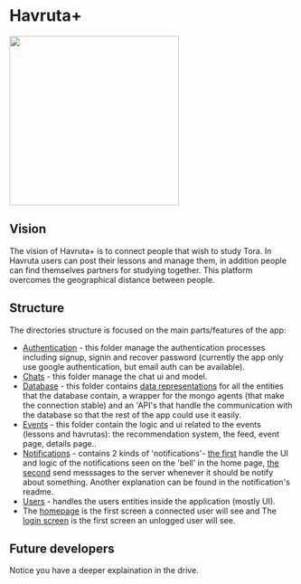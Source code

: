 # Havruta+

<img src="https://github.com/fe1493/Havruta365/blob/master/images/AppIcon2.png?raw=true" width="300" height="300">

## Vision
The vision of Havruta+ is to connect people that wish to study Tora.
In Havruta users can post their lessons and manage them, in addition people can find themselves partners for studying together.
This platform overcomes the geographical distance between people.


## Structure
The directories structure is focused on the main parts/features of the app:
- [Authentication](lib/auth) - this folder manage the authentication processes including signup, signin and recover password (currently the app only use google authentication, but email auth can be available).
- [Chats](lib/chat) - this folder manage the chat ui and model.
- [Database](lib/data_base/) - this folder contains [data representations](lib/data_base/data_representations/) for all the entities that the database contain, a wrapper for the mongo agents (that make the connection stable) and an 'API's that handle the communication with the database so that the rest of the app could use it easily.
- [Events](lib/event/) - this folder contain the logic and ui related to the events (lessons and havrutas): the recommendation system, the feed, event page, details page..
- [Notifications](lib/notifications/) - contains 2 kinds of 'notifications'- [the first](lib/notifications//notifications/) handle the UI and logic of the notifications seen on the 'bell' in the home page, [the second](/lib/notifications//push_notifications/) send messsages to the server whenever it should be notify about something. Another explanation can be found in the notification's readme.
- [Users](lib/users/) - handles the users entities inside the application (mostly UI).
- The [homepage](lib/home_page.dart) is the first screen a connected user will see and The [login screen](lib/auth/screens/login_screen.dart) is the first screen an unlogged user will see.




## Future developers
Notice you have a deeper explaination in the drive.
